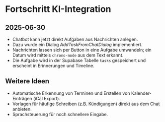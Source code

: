 # Fortschritt KI-Integration

## 2025-06-30
- Chatbot kann jetzt direkt Aufgaben aus Nachrichten anlegen.
- Dazu wurde ein Dialog *AddTaskFromChatDialog* implementiert.
- Nachrichten lassen sich per Button in eine Aufgabe umwandeln; ein Datum wird mittels `chrono-node` aus dem Text erkannt.
- Die Aufgabe wird in der Supabase Tabelle `tasks` gespeichert und erscheint in Erinnerungen und Timeline.

## Weitere Ideen
- Automatische Erkennung von Terminen und Erstellen von Kalender-Einträgen (iCal Export).
- Vorlagen für häufige Schreiben (z.B. Kündigungen) direkt aus dem Chat anbieten.
- Sprachsteuerung für noch schnellere Eingabe.
